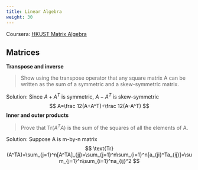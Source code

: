 ```yaml
---
title: Linear Algebra
weight: 30
---
```


Coursera: [HKUST Matrix Algebra](https://www.coursera.org/learn/matrix-algebra-engineers)

## Matrices

**Transpose and inverse**

> Show using the transpose operator that any square matrix A can be written as the sum of a symmetric and a skew-symmetric matrix.

Solution: Since $A+A^T$ is symmetric, $A-A^T$ is skew-symmetric
$$
A=\frac 12(A+A^T)+\frac 12(A-A^T)
$$
**Inner and outer products**

> Prove that $\text{Tr}(A^TA)$ is the sum of the squares of all the elements of A.

Solution: Suppose A is m-by-n matrix
$$
\text{Tr}(A^TA)=\sum_{j=1}^n[A^TA]_{jj}=\sum_{j=1}^n\sum_{i=1}^n[a_{ji}^Ta_{ij}]=\sum_{j=1}^n\sum_{i=1}^na_{ij}^2
$$
